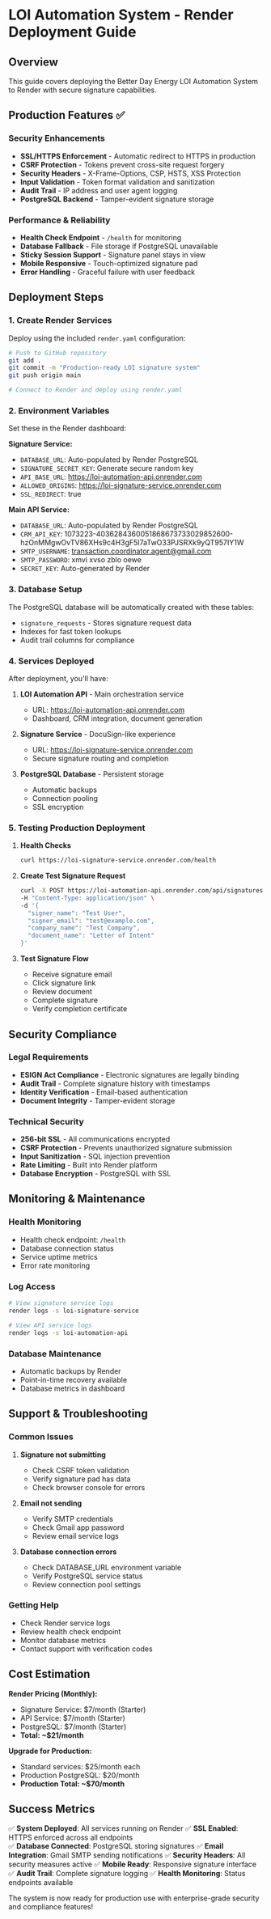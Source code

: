 # LOI Automation System - Render Deployment Guide

## Overview
This guide covers deploying the Better Day Energy LOI Automation System to Render with secure signature capabilities.

## Production Features ✅

### Security Enhancements
- **SSL/HTTPS Enforcement** - Automatic redirect to HTTPS in production
- **CSRF Protection** - Tokens prevent cross-site request forgery
- **Security Headers** - X-Frame-Options, CSP, HSTS, XSS Protection
- **Input Validation** - Token format validation and sanitization
- **Audit Trail** - IP address and user agent logging
- **PostgreSQL Backend** - Tamper-evident signature storage

### Performance & Reliability
- **Health Check Endpoint** - `/health` for monitoring
- **Database Fallback** - File storage if PostgreSQL unavailable
- **Sticky Session Support** - Signature panel stays in view
- **Mobile Responsive** - Touch-optimized signature pad
- **Error Handling** - Graceful failure with user feedback

## Deployment Steps

### 1. Create Render Services

Deploy using the included `render.yaml` configuration:

```bash
# Push to GitHub repository
git add .
git commit -m "Production-ready LOI signature system"
git push origin main

# Connect to Render and deploy using render.yaml
```

### 2. Environment Variables

Set these in the Render dashboard:

**Signature Service:**
- `DATABASE_URL`: Auto-populated by Render PostgreSQL
- `SIGNATURE_SECRET_KEY`: Generate secure random key
- `API_BASE_URL`: https://loi-automation-api.onrender.com
- `ALLOWED_ORIGINS`: https://loi-signature-service.onrender.com
- `SSL_REDIRECT`: true

**Main API Service:**
- `DATABASE_URL`: Auto-populated by Render PostgreSQL  
- `CRM_API_KEY`: 1073223-4036284360051868673733029852600-hzOnMMgwOvTV86XHs9c4H3gF5I7aTwO33PJSRXk9yQT957IY1W
- `SMTP_USERNAME`: transaction.coordinator.agent@gmail.com
- `SMTP_PASSWORD`: xmvi xvso zblo oewe
- `SECRET_KEY`: Auto-generated by Render

### 3. Database Setup

The PostgreSQL database will be automatically created with these tables:
- `signature_requests` - Stores signature request data
- Indexes for fast token lookups
- Audit trail columns for compliance

### 4. Services Deployed

After deployment, you'll have:

1. **LOI Automation API** - Main orchestration service
   - URL: https://loi-automation-api.onrender.com
   - Dashboard, CRM integration, document generation

2. **Signature Service** - DocuSign-like experience  
   - URL: https://loi-signature-service.onrender.com
   - Secure signature routing and completion

3. **PostgreSQL Database** - Persistent storage
   - Automatic backups
   - Connection pooling
   - SSL encryption

### 5. Testing Production Deployment

1. **Health Checks**
   ```bash
   curl https://loi-signature-service.onrender.com/health
   ```

2. **Create Test Signature Request**
   ```bash
   curl -X POST https://loi-automation-api.onrender.com/api/signatures/create \
   -H "Content-Type: application/json" \
   -d '{
     "signer_name": "Test User",
     "signer_email": "test@example.com",
     "company_name": "Test Company",
     "document_name": "Letter of Intent"
   }'
   ```

3. **Test Signature Flow**
   - Receive signature email
   - Click signature link
   - Review document
   - Complete signature
   - Verify completion certificate

## Security Compliance

### Legal Requirements
- **ESIGN Act Compliance** - Electronic signatures are legally binding
- **Audit Trail** - Complete signature history with timestamps
- **Identity Verification** - Email-based authentication
- **Document Integrity** - Tamper-evident storage

### Technical Security
- **256-bit SSL** - All communications encrypted
- **CSRF Protection** - Prevents unauthorized signature submission
- **Input Sanitization** - SQL injection prevention
- **Rate Limiting** - Built into Render platform
- **Database Encryption** - PostgreSQL with SSL

## Monitoring & Maintenance

### Health Monitoring
- Health check endpoint: `/health`
- Database connection status
- Service uptime metrics
- Error rate monitoring

### Log Access
```bash
# View signature service logs
render logs -s loi-signature-service

# View API service logs  
render logs -s loi-automation-api
```

### Database Maintenance
- Automatic backups by Render
- Point-in-time recovery available
- Database metrics in dashboard

## Support & Troubleshooting

### Common Issues

1. **Signature not submitting**
   - Check CSRF token validation
   - Verify signature pad has data
   - Check browser console for errors

2. **Email not sending**
   - Verify SMTP credentials
   - Check Gmail app password
   - Review email service logs

3. **Database connection errors**
   - Check DATABASE_URL environment variable
   - Verify PostgreSQL service status
   - Review connection pool settings

### Getting Help
- Check Render service logs
- Review health check endpoint
- Monitor database metrics
- Contact support with verification codes

## Cost Estimation

**Render Pricing (Monthly):**
- Signature Service: $7/month (Starter)
- API Service: $7/month (Starter)  
- PostgreSQL: $7/month (Starter)
- **Total: ~$21/month**

**Upgrade for Production:**
- Standard services: $25/month each
- Production PostgreSQL: $20/month
- **Production Total: ~$70/month**

## Success Metrics

✅ **System Deployed**: All services running on Render
✅ **SSL Enabled**: HTTPS enforced across all endpoints  
✅ **Database Connected**: PostgreSQL storing signatures
✅ **Email Integration**: Gmail SMTP sending notifications
✅ **Security Headers**: All security measures active
✅ **Mobile Ready**: Responsive signature interface
✅ **Audit Trail**: Complete signature logging
✅ **Health Monitoring**: Status endpoints available

The system is now ready for production use with enterprise-grade security and compliance features!